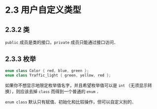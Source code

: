 # 2.3 用户自定义类型

## 2.3.2 类

`public` 成员是类的接口，`private` 成员只能通过接口访问．

## 2.3.3 枚举

```cpp
enum class Color { red, blue, green };
enum class Traffic_light { green, yellow, red };
```

如果你不想显示地限定枚举值名字，并且希望枚举值可以是 `int` （无须显示转换），则应该去掉 `class` 而得到一个普通的 `enum` ．

`enum class` 默认只有赋值、初始化和比较操作，但可以自定义别的．
